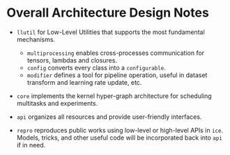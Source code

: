 # Overall Architecture Design Notes

- `llutil` for Low-Level Utilities that supports the most fundamental mechanisms.
  - `multiprocessing` enables cross-processes communication for tensors, lambdas and closures.
  - `config` converts every class into a `configurable`.
  - `modifier` defines a tool for pipeline operation, useful in dataset transform and learning rate update, etc.

- `core` implements the kernel hyper-graph architecture for scheduling multitasks and experiments.

- `api` organizes all resources and provide user-friendly interfaces.

- `repro` reproduces public works using low-level or high-level APIs in `ice`. Models, tricks, and other useful code will be incorporated back into `api` if in need.
